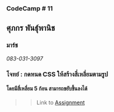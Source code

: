 ### CodeCamp # 11  

## **ศุภกร พันธุ์พานิช**  
### มาร์ช
*083-031-3097*  

### โจทย์ : กดหนด CSS ให้สร้างสี่เหลี่ยมตามรูป
#### โดยมีสี่เหลี่ยม 5 ก้อน สามารถขยับขึ้นลงได้
>> Link to [Assignment](https://github.com/machhhhhhh/Homework_codecamp_10/blob/master/HTML/HW02/booking.html)